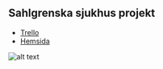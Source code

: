 
## Sahlgrenska sjukhus projekt

  * [Trello]
  * [Hemsida]



  [Trello]: https://trello.com/b/9EBDE9Be/tuesday "Gå till trello"
  [Hemsida]: https://www.youtube.com/watch?v=dQw4w9WgXcQ "Gå till hemsidan"
  
  
 

![alt text](https://www.syracuse.com/resizer/wLBL8QFA4MT1G7y28rLogRS819Y=/1280x0/smart/advancelocal-adapter-image-uploads.s3.amazonaws.com/image.advance.net/home/adv-media/width2048/img/newyorkupstatecom_national_desk_blog/photo/2016/07/28/surgeryjpg-e10f6c11dab2a6a0.jpg)
